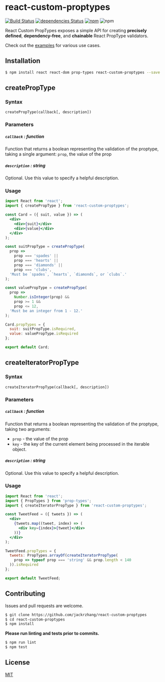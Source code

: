 # react-custom-proptypes
[![Build Status](https://travis-ci.org/jackrzhang/react-custom-proptypes.svg?branch=master)](https://travis-ci.org/jackrzhang/react-custom-proptypes)
[![dependencies Status](https://david-dm.org/jackrzhang/react-custom-proptypes/status.svg)](https://david-dm.org/jackrzhang/react-custom-proptypes)
[![npm](https://img.shields.io/npm/v/react-custom-proptypes.svg)](https://www.npmjs.com/package/react-custom-proptypes)
![npm](https://img.shields.io/npm/dt/react-custom-proptypes.svg)

React Custom PropTypes exposes a simple API for creating **precisely defined**, **dependency-free**, and **chainable** React PropType validators.

Check out the [examples](https://github.com/jackrzhang/react-custom-proptypes/blob/master/examples) for various use cases.

## Installation
```sh
$ npm install react react-dom prop-types react-custom-proptypes --save
```

## createPropType
### Syntax
```
createPropType(callback[, description])
```

### Parameters
##### `callback` : function
Function that returns a boolean representing the validation of the proptype, taking a single argument: `prop`, the value of the prop

##### `description` : string
Optional. Use this value to specify a helpful description.

### Usage
```jsx
import React from 'react';
import { createPropType } from 'react-custom-proptypes';

const Card = ({ suit, value }) => (
  <div>
    <div>{suit}</div>
    <div>{value}</div>
  </div>
);

const suitPropType = createPropType(
  prop =>
    prop === 'spades' ||
    prop === 'hearts' ||
    prop === 'diamonds' ||
    prop === 'clubs',
  'Must be `spades`, `hearts`, `diamonds`, or `clubs`.'
);

const valuePropType = createPropType(
  prop =>
    Number.isInteger(prop) &&
    prop >= 1 &&
    prop <= 12,
  'Must be an integer from 1 - 12.'
);

Card.propTypes = {
  suit: suitPropType.isRequired,
  value: valuePropType.isRequired
};

export default Card;
```

## createIteratorPropType
### Syntax
```
createIteratorPropType(callback[, description])
```

### Parameters
##### `callback` : function
Function that returns a boolean representing the validation of the proptype, taking two arguments: 
 * `prop` - the value of the prop
 * `key` - the key of the current element being processed in the iterable object.

##### `description` : string
Optional. Use this value to specify a helpful description.

### Usage
```jsx
import React from 'react';
import { PropTypes } from 'prop-types';
import { createIteratorPropType } from 'react-custom-proptypes';

const TweetFeed = ({ tweets }) => (
  <div>
    {tweets.map((tweet, index) => (
      <div key={index}>{tweet}</div>
    ))}
  </div>
);

TweetFeed.propTypes = {
  tweets: PropTypes.arrayOf(createIteratorPropType(
    prop => typeof prop === 'string' && prop.length < 140
  )).isRequired
};

export default TweetFeed;
```

## Contributing
Issues and pull requests are welcome.
```sh
$ git clone https://github.com/jackrzhang/react-custom-proptypes
$ cd react-custom-proptypes
$ npm install
```

**Please run linting and tests prior to commits.**
```sh
$ npm run lint
$ npm test
```

## License
[MIT](https://github.com/jackrzhang/react-custom-proptypes/blob/master/LICENSE)
